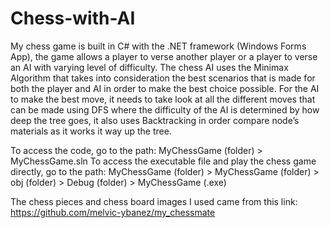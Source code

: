 # Chess-with-AI

My chess game is built in C# with the .NET framework (Windows Forms App), the game allows a player to verse another player or a player to verse an AI with varying level of difficulty. The chess AI uses the Minimax Algorithm that takes into consideration the best scenarios that is made for both the player and AI in order to make the best choice possible. For the AI to make the best move, it needs to take look at all the different moves that can be made using DFS where the difficulty of the AI is determined by how deep the tree goes, it also uses Backtracking in order compare node’s materials as it works it way up the tree.

To access the code, go to the path: MyChessGame (folder) > MyChessGame.sln 
To access the executable file and play the chess game directly, go to the path: MyChessGame (folder) > MyChessGame (folder) > obj (folder) > Debug (folder) > MyChessGame (.exe)

The chess pieces and chess board images I used came from this link: https://github.com/melvic-ybanez/my_chessmate
